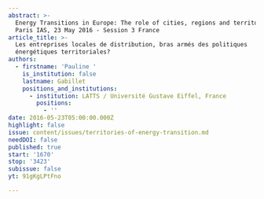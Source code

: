 ```yaml
---
abstract: >-
  Energy Transitions in Europe: The role of cities, regions and territories.
  Paris IAS, 23 May 2016 - Session 3 France
article_title: >-
  Les entreprises locales de distribution, bras armés des politiques
  énergétiques territoriales?
authors:
  - firstname: 'Pauline '
    is_institution: false
    lastname: Gabillet
    positions_and_institutions:
      - institution: LATTS / Université Gustave Eiffel, France
        positions:
          - ''
date: 2016-05-23T05:00:00.000Z
highlight: false
issue: content/issues/territories-of-energy-transition.md
needDOI: false
published: true
start: '1670'
stop: '3423'
subissue: false
yt: 91gKgLPtFno

---
```

<Youtube yt="91gKgLPtFno" caption="Les entreprises locales de distribution, bras armés des politiques énergétiques territoriales?" start="1670" stop="3423"></Youtube>

